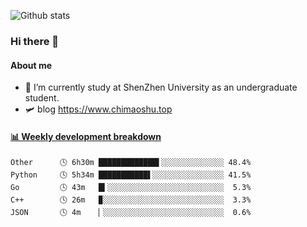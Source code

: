 ![Github stats](https://github-readme-stats.vercel.app/api?username=chimaoshu&show_icons=true&theme=cobalt)

### Hi there 👋

#### About me

- 🏫 I’m currently study at ShenZhen University as an undergraduate student.
- 🛩️ blog  https://www.chimaoshu.top

<!-- waka-box start -->
#### <a href="https://gist.github.com/e235103f6d3ace58395a9ff863c34467" target="_blank">📊 Weekly development breakdown</a>
```text
Other      🕓 6h30m █████████████▌░░░░░░░░░░░░░░ 48.4%
Python     🕓 5h34m ███████████▌░░░░░░░░░░░░░░░░ 41.5%
Go         🕓 43m   █▍░░░░░░░░░░░░░░░░░░░░░░░░░░  5.3%
C++        🕓 26m   ▉░░░░░░░░░░░░░░░░░░░░░░░░░░░  3.3%
JSON       🕓 4m    ▏░░░░░░░░░░░░░░░░░░░░░░░░░░░  0.6%
```
<!-- Powered by https://github.com/YouEclipse/waka-box-go . -->
<!-- waka-box end -->
